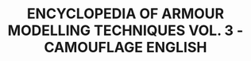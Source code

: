 ---
layout: product
title: "ENCYCLOPEDIA OF ARMOUR MODELLING TECHNIQUES VOL. 3 - CAMOUFLAGE ENGLISH"
price: "4400" 
desc: "Enciklopedija tom 3"
img_path: "/assets/img/A.MIG-6152.webp"
brand: "AMMO"
available: false
special_offer: false
new: false
soon: false
cat: "090000"
subcat: "090100"
subsubcat: "090101"
sifra: "A.MIG-6152"
popular: false
---